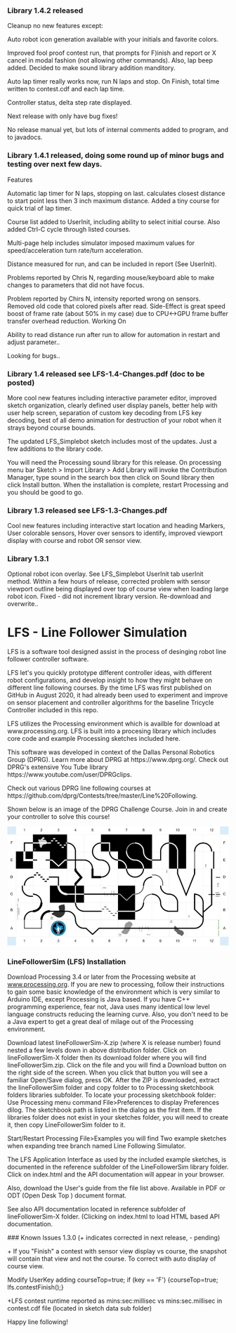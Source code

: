### Library 1.4.2 released

Cleanup no new features except:
<p>
Auto robot icon generation available with your initials and favorite colors.
<p>
Improved fool proof contest run, that prompts for F)inish and report or X cancel in modal fashion (not allowing other commands). Also, lap beep added. Decided to make sound library addition manditory.
<p>
Auto lap timer really works now, run N laps and stop. On Finish, total time written to contest.cdf and each lap time. 
<p>
Controller status, delta step rate displayed.
<p>
Next release with only have bug fixes!  
<p>
No release manual yet, but lots of internal comments added to program, and to javadocs.


### Library 1.4.1 released, doing some round up of minor bugs and testing over next few days.

Features
<p>
Automatic lap timer for N laps, stopping on last. calculates closest distance to start point less then 3 inch maximum
distance. Added a tiny course for quick trial of lap timer.
<p>
Course list added to UserInit, including ability to select initial course. Also added Ctrl-C cycle through listed courses.
<p>
Multi-page help includes simulator imposed maximum values for speed/acceleration turn rate/turn acceleration.
<p>
Distance measured for run, and can be included in report (See UserInit). 
<p>
Problems reported by Chris N, regarding mouse/keyboard able to make changes to parameters that did not have focus.
<p>
Problem reported by Chirs N, intensity reported wrong on sensors. Removed old code that colored pixels after read.
Side-Effect is great speed boost of frame rate (about 50% in my case) due to CPU<->GPU frame buffer transfer overhead reduction.
Working On
<p>
Ability to read distance run after run to allow for automation in restart and adjust parameter..
<p>
Looking for bugs.. 


### Library 1.4 released see LFS-1.4-Changes.pdf (doc to be posted)

More cool new features including interactive parameter editor, improved sketch organization, clearly defined 
user display panels, better help with user help screen, separation of custom key decoding from LFS key decoding,
best of all demo animation for destruction of your robot when it strays beyond course bounds. 
<p>
The updated LFS_Simplebot sketch includes most of the updates. Just a few additions to the library code.
<p>
You will need the Processing sound library for this release. On processing menu bar Sketch > Import Library > Add Library
will invoke the Contribution Manager, type sound in the search box then click on Sound library then click Install button.
When the installation is complete, restart Processing and you should be good to go.


### Library 1.3 released see LFS-1.3-Changes.pdf 
Cool new features including interactive start location and heading Markers, User colorable sensors, Hover over sensors to identify, improved viewport display with course and robot OR sensor view.

### Library 1.3.1

Optional robot icon overlay. See LFS_Simplebot  UserInit tab userInit method. 
Within a few hours of release, corrected problem with sensor viewport outline being displayed over top of course view when loading large robot icon. Fixed - did not increment
library version. Re-download and overwrite..  

# LFS - Line Follower Simulation 
LFS is a software tool designed assist in the process of desinging robot line follower controller software.
<p>
LFS let's you quickly prototype different controller ideas, with different robot configurations, and develop insight to how they might behave on different line following courses. By the time LFS was first published on GitHub in August 2020, it had already been used to experiment and improve on sensor placement and controller algorithms for the baseline Tricycle Controller included in this repo. 
<p>
LFS utilizes the Processing environment which is availble for download at www.processing.org. LFS is built into a procesing library which includes core code and example Processing sketches included here. 
<p>  
This software was developed in context of the Dallas Personal Robotics Group (DPRG). Learn more about DPRG at https://www.dprg.org/. Check out DPRG's extensive You Tube library https://www.youtube.com/user/DPRGclips.
<p> 
Check out various DPRG line following courses at https://github.com/dprg/Contests/tree/master/Line%20Following. 
<p>
Shown below is an image of the DPRG Challenge Course. Join in and create your controller to solve this course! 
<p>
  
![](ChallengeSmallImage.jpg)


### LineFollowerSim (LFS) Installation

Download Processing 3.4 or later from the Processing website at www.processing.org.
If you are new to processing, follow their instructions to gain some basic knowledge of the environment which is very similar to Arduino IDE, except Processing is Java based. If you have C++ programming experience, fear not, Java uses many identical low level language constructs reducing the learning curve. Also, you don't need to be a Java expert to get a great deal of milage out of the Processing environment.

<p>
Download latest lineFollowerSim-X.zip (where X is release number) found nested a few levels down in above distribution folder.
Click on lineFollowerSim-X folder then its download folder where you will find lineFollowerSim.zip. Click on the file and you will find a Download button on the 
right side of the screen. When you click that button you will see a familiar Open/Save dialog, press OK. After the ZIP is downloaded, extract the lineFollowerSim folder 
and copy folder to to Processing sketchbook folders libraries subfolder.
To locate your processing sketchbook folder: Use Processing menu command  File>Preferences to display Preferences dilog. The sketchbook path is listed in the dialog as the
first item. If the libraries folder does not exist in your sketches folder, you will need to create it, then copy LineFollowerSim folder to it.
<p>  
Start/Restart Processing  File>Examples  you will find Two example sketches when expanding tree branch named Line Following Simulator.
<p>
The LFS Application Interface as used by the included example sketches, is documented in the reference subfolder of the LineFollowerSim library folder. Click on index.html and the API documentation will appear in your browser.
<p> 
Also, download the User's guide from the file list above. Available in PDF or ODT (Open Desk Top ) document format.
<p>
See also API documentation located in reference subfolder of lineFollowerSim-X folder. (Clicking on index.html to load HTML based API documentation. 
<p>
### Known Issues 1.3.0 (+ indicates corrected in next release, - pending)
<p>
+ If you "Finish" a contest with sensor view display vs course, the snapshot will contain that view and not the course. To correct with auto display of course view.
<p>
Modify UserKey adding courseTop=true;     if (key == 'F')  {courseTop=true; lfs.contestFinish();}               
<p> 
+LFS contest runtime reported as mins:sec:millisec vs  mins:sec.millisec in contest.cdf file (located in sketch data sub folder)



Happy line following!




